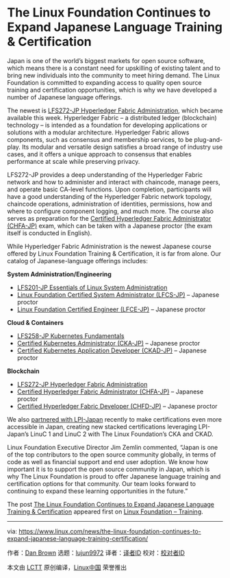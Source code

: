 [#]: subject: (The Linux Foundation Continues to Expand Japanese Language Training & Certification)
[#]: via: (https://www.linux.com/news/the-linux-foundation-continues-to-expand-japanese-language-training-certification/)
[#]: author: (Dan Brown https://training.linuxfoundation.org/announcements/the-linux-foundation-continues-to-expand-japanese-language-training-certification/)
[#]: collector: (lujun9972)
[#]: translator: ( )
[#]: reviewer: ( )
[#]: publisher: ( )
[#]: url: ( )

The Linux Foundation Continues to Expand Japanese Language Training & Certification
======

Japan is one of the world’s biggest markets for open source software, which means there is a constant need for upskilling of existing talent and to bring new individuals into the community to meet hiring demand. The Linux Foundation is committed to expanding access to quality open source training and certification opportunities, which is why we have developed a number of Japanese language offerings. 

The newest is [LFS272-JP Hyperledger Fabric Administration][1], which became available this week. Hyperledger Fabric – a distributed ledger (blockchain) technology – is intended as a foundation for developing applications or solutions with a modular architecture. Hyperledger Fabric allows components, such as consensus and membership services, to be plug-and-play. Its modular and versatile design satisfies a broad range of industry use cases, and it offers a unique approach to consensus that enables performance at scale while preserving privacy. 

LFS272-JP provides a deep understanding of the Hyperledger Fabric network and how to administer and interact with chaincode, manage peers, and operate basic CA-level functions. Upon completion, participants will have a good understanding of the Hyperledger Fabric network topology, chaincode operations, administration of identities, permissions, how and where to configure component logging, and much more. The course also serves as preparation for the [Certified Hyperledger Fabric Administrator (CHFA-JP)][2] exam, which can be taken with a Japanese proctor (the exam itself is conducted in English).

While Hyperledger Fabric Administration is the newest Japanese course offered by Linux Foundation Training &amp; Certification, it is far from alone. Our catalog of Japanese-language offerings includes:

**System Administration/Engineering**

  * [LFS201-JP Essentials of Linux System Administration][3]
  * [Linux Foundation Certified System Administrator (LFCS-JP)][4] – Japanese proctor
  * [Linux Foundation Certified Engineer (LFCE-JP)][5] – Japanese proctor



**Cloud &amp; Containers**

  * [LFS258-JP Kubernetes Fundamentals][6]
  * [Certified Kubernetes Administrator (CKA-JP)][7] – Japanese proctor
  * [Certified Kubernetes Application Developer (CKAD-JP)][8] – Japanese proctor



**Blockchain**

  * [LFS272-JP Hyperledger Fabric Administration][1]
  * [Certified Hyperledger Fabric Administrator (CHFA-JP)][2] – Japanese proctor
  * [Certified Hyperledger Fabric Developer (CHFD-JP)][9] – Japanese proctor



We also [partnered with LPI-Japan][10] recently to make certifications even more accessible in Japan, creating new stacked certifications leveraging LPI-Japan’s LinuC 1 and LinuC 2 with The Linux Foundation’s CKA and CKAD.

Linux Foundation Executive Director Jim Zemlin commented, “Japan is one of the top contributors to the open source community globally, in terms of code as well as financial support and end user adoption. We know how important it is to support the open source community in Japan, which is why The Linux Foundation is proud to offer Japanese language training and certification options for that community. Our team looks forward to continuing to expand these learning opportunities in the future.”

The post [The Linux Foundation Continues to Expand Japanese Language Training &amp; Certification][11] appeared first on [Linux Foundation – Training][12].

--------------------------------------------------------------------------------

via: https://www.linux.com/news/the-linux-foundation-continues-to-expand-japanese-language-training-certification/

作者：[Dan Brown][a]
选题：[lujun9972][b]
译者：[译者ID](https://github.com/译者ID)
校对：[校对者ID](https://github.com/校对者ID)

本文由 [LCTT](https://github.com/LCTT/TranslateProject) 原创编译，[Linux中国](https://linux.cn/) 荣誉推出

[a]: https://training.linuxfoundation.org/announcements/the-linux-foundation-continues-to-expand-japanese-language-training-certification/
[b]: https://github.com/lujun9972
[1]: https://training.linuxfoundation.org/training/hyperledger-fabric-administration-lfs272-jp/
[2]: https://training.linuxfoundation.org/certification/certified-hyperledger-fabric-administrator-chfa-jp/
[3]: https://training.linuxfoundation.org/training/essentials-of-linux-system-administration-lfs201-jp/
[4]: https://training.linuxfoundation.org/certification/linux-foundation-certified-system-administrator-lfcs-jp/
[5]: https://training.linuxfoundation.org/certification/linux-foundation-certified-engineer-lfce-jp/
[6]: https://training.linuxfoundation.org/training/kubernetes-fundamentals-lfs258-jp/
[7]: https://training.linuxfoundation.org/certification/certified-kubernetes-administrator-cka-jp/
[8]: https://training.linuxfoundation.org/certification/certified-kubernetes-application-developer-ckad-jp/
[9]: https://training.linuxfoundation.org/certification/certified-hyperledger-fabric-developer-chfd-jp/
[10]: https://training.linuxfoundation.org/announcements/linux-foundation-partners-with-lpi-japan-to-make-linux-certifications-more-accessible/
[11]: https://training.linuxfoundation.org/announcements/the-linux-foundation-continues-to-expand-japanese-language-training-certification/
[12]: https://training.linuxfoundation.org/
